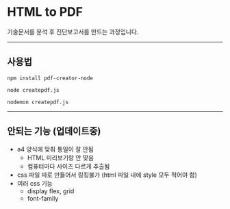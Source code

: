 # HTML to PDF

기술문서를 분석 후 진단보고서를 만드는 과정입니다. 

---

## 사용법

`npm install pdf-creator-node`

`node createpdf.js`

`nodemon createpdf.js`

---

## 안되는 기능 (업데이트중)

- a4 양식에 맞춰 통일이 잘 안됨
    - HTML 미리보기랑 안 맞음
    - 컴퓨터마다 사이즈 다르게 추출됨
- css 파일 따로 만들어서 링킹불가 (html 파일 내에 style 모두 적어야 함)
- 여러 css 기능
    - display flex, grid
    - font-family

